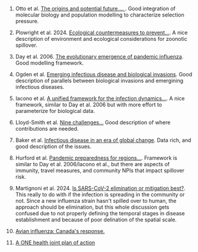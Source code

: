 1. Otto et al. [The origins and potential future.... ](https://www.cell.com/current-biology/pdf/S0960-9822(21)00878-2.pdf).
Good integration of molecular biology and population modelling to characterize selection pressure.

2. Plowright et al. 2024. [Ecological countermeasures to prevent...](https://www.nature.com/articles/s41467-024-46151-9). A nice description of environment and ecological considerations for zoonotic spillover.

3. Day et al. 2006. [The evolutionary emergence of pandemic influenza](https://mast.queensu.ca/~tday/pdf/DayAndrePark2006.pdf). Good modelling framework.

4. Ogden et al. [Emerging infectious disease and biological invasions](https://royalsocietypublishing.org/doi/10.1098/rsos.181577). Good description of parallels between biological invasions and emergining infectious diseases.

5. Iacono et al. [A unified framework for the infection dynamics...](https://journals.plos.org/plosntds/article?id=10.1371/journal.pntd.0004957). A nice framework, similar to Day et al. 2006 but with more effort to parameterize for biological data.

6. Lloyd-Smith et al. [Nine challenges...](10.1016/j.epidem.2014.09.002) Good description of where contributions are needed.
7. Baker et al. [Infectious disease in an era of global change](https://www.nature.com/articles/s41579-021-00639-z). Data rich, and good description of the issues.
8. Hurford et al. [Pandemic preparedness for regions...](https://www.sciencedirect.com/science/article/pii/S0022519322003691). Framework is similar to Day et al. 2006/Iacono et al., but there are aspects of immunity, travel measures, and community NPIs that impact spillover risk.
9. Martignoni et al. 2024. [Is SARS-CoV-2 elimination or mitigation best?](https://royalsocietypublishing.org/doi/10.1098/rsos.240186). This really to do with if the infection is spreading in the community or not. Since a new influenza strain hasn't spilled over to human, the approach should be elimination, but this whole discussion gets confused due to not properly defining the temporal stages in disease establishment and because of poor delination of the spatial scale.
10. [Avian influenza: Canada's response.](https://www.canada.ca/en/public-health/services/diseases/avian-influenza-h5n1/canada-response.html)
11. [A ONE health joint plan of action](http://www.unep.org/resources/publication/one-health-joint-plan-action-2022-2026)
